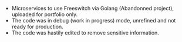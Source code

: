 - Microservices to use Freeswitch via Golang (Abandonned project), uploaded for portfolio only.
- The code was in debug (work in progress) mode, unrefined and not ready for production.
- The code was hastily edited to remove sensitive information.